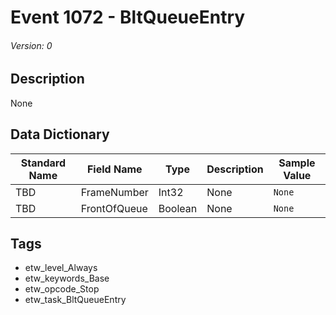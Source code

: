 # Event 1072 - BltQueueEntry
###### Version: 0

## Description
None

## Data Dictionary
|Standard Name|Field Name|Type|Description|Sample Value|
|---|---|---|---|---|
|TBD|FrameNumber|Int32|None|`None`|
|TBD|FrontOfQueue|Boolean|None|`None`|

## Tags
* etw_level_Always
* etw_keywords_Base
* etw_opcode_Stop
* etw_task_BltQueueEntry